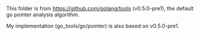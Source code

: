 This folder is from https://github.com/golang/tools (v0.5.0-pre1), the default go pointer analysis algorithm. 

My implementation (go_tools/go/pointer) is also based on v0.5.0-pre1.
